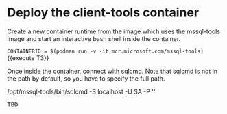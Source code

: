 # Deploy the client-tools container

Create a new container runtime from the image which uses the mssql-tools image and start an interactive bash shell inside the container.

`CONTAINERID = $(podman run -v -it mcr.microsoft.com/mssql-tools)`{{execute T3}}

Once inside the container, connect  with sqlcmd. Note that sqlcmd is not in the path by default, so you have to specify the full path.

/opt/mssql-tools/bin/sqlcmd -S localhost -U SA -P '<YourPassword>'
  

<pre class="file">
TBD
</pre>
